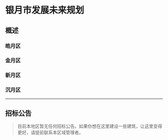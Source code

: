# 银月市发展未来规划

## 概述

### 皓月区

### 金月区

### 新月区

### 沉月区

---

## 招标公告

> 目前本地区暂无任何招标公告。如果你想在这里建设一些建筑，让这里变得更好，请提前联系本区域管理者。
